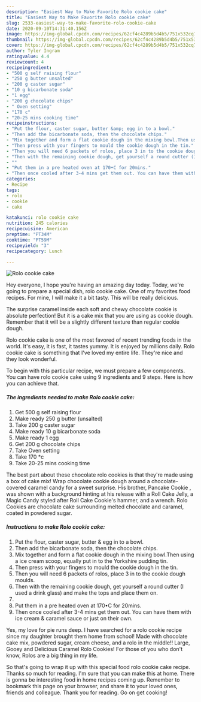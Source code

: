 ```yaml
---
description: "Easiest Way to Make Favorite Rolo cookie cake"
title: "Easiest Way to Make Favorite Rolo cookie cake"
slug: 2533-easiest-way-to-make-favorite-rolo-cookie-cake
date: 2020-09-10T14:31:40.156Z
image: https://img-global.cpcdn.com/recipes/62cf4c4289b5d4b5/751x532cq70/rolo-cookie-cake-recipe-main-photo.jpg
thumbnail: https://img-global.cpcdn.com/recipes/62cf4c4289b5d4b5/751x532cq70/rolo-cookie-cake-recipe-main-photo.jpg
cover: https://img-global.cpcdn.com/recipes/62cf4c4289b5d4b5/751x532cq70/rolo-cookie-cake-recipe-main-photo.jpg
author: Tyler Ingram
ratingvalue: 4.4
reviewcount: 4
recipeingredient:
- "500 g self raising flour"
- "250 g butter unsalted"
- "200 g caster sugar"
- "10 g bicarbonate soda"
- "1 egg"
- "200 g chocolate chips"
- " Oven setting"
- "170 c"
- "20-25 mins cooking time"
recipeinstructions:
- "Put the flour, caster sugar, butter &amp; egg in to a bowl."
- "Then add the bicarbonate soda, then the chocolate chips."
- "Mix together and form a flat cookie dough in the mixing bowl.Then using a ice cream scoop, equally put in to the Yorkshire pudding tin."
- "Then press with your fingers to mould the cookie dough in the tin."
- "Then you will need 6 packets of rolos, place 3 in to the cookie dough moulds."
- "Then with the remaining cookie dough, get yourself a round cutter (I used a drink glass) and make the tops and place them on."
- ""
- "Put them in a pre heated oven at 170•C for 20mins."
- "Then once cooled after 3-4 mins get them out. You can have them with ice cream &amp; caramel sauce or just on their own."
categories:
- Recipe
tags:
- rolo
- cookie
- cake

katakunci: rolo cookie cake 
nutrition: 245 calories
recipecuisine: American
preptime: "PT34M"
cooktime: "PT59M"
recipeyield: "3"
recipecategory: Lunch

---
```



![Rolo cookie cake](https://img-global.cpcdn.com/recipes/62cf4c4289b5d4b5/751x532cq70/rolo-cookie-cake-recipe-main-photo.jpg)

Hey everyone, I hope you're having an amazing day today. Today, we're going to prepare a special dish, rolo cookie cake. One of my favorites food recipes. For mine, I will make it a bit tasty. This will be really delicious.

The surprise caramel inside each soft and chewy chocolate cookie is absolute perfection! But it is a cake mix that you are using as cookie dough. Remember that it will be a slightly different texture than regular cookie dough.

Rolo cookie cake is one of the most favored of recent trending foods in the world. It's easy, it is fast, it tastes yummy. It is enjoyed by millions daily. Rolo cookie cake is something that I've loved my entire life. They're nice and they look wonderful.


To begin with this particular recipe, we must prepare a few components. You can have rolo cookie cake using 9 ingredients and 9 steps. Here is how you can achieve that.

<!--inarticleads1-->

##### The ingredients needed to make Rolo cookie cake:

1. Get 500 g self raising flour
1. Make ready 250 g butter (unsalted)
1. Take 200 g caster sugar
1. Make ready 10 g bicarbonate soda
1. Make ready 1 egg
1. Get 200 g chocolate chips
1. Take  Oven setting
1. Take 170 *c
1. Take 20-25 mins cooking time


The best part about these chocolate rolo cookies is that they&#39;re made using a box of cake mix! Wrap chocolate cookie dough around a chocolate-covered caramel candy for a sweet surprise. His brother, Pancake Cookie , was shown with a background hinting at his release with a Roll Cake Jelly, a Magic Candy styled after Roll Cake Cookie&#39;s hammer, and a wrench. Rolo Cookies are chocolate cake surrounding melted chocolate and caramel, coated in powdered sugar. 

<!--inarticleads2-->

##### Instructions to make Rolo cookie cake:

1. Put the flour, caster sugar, butter &amp; egg in to a bowl.
1. Then add the bicarbonate soda, then the chocolate chips.
1. Mix together and form a flat cookie dough in the mixing bowl.Then using a ice cream scoop, equally put in to the Yorkshire pudding tin.
1. Then press with your fingers to mould the cookie dough in the tin.
1. Then you will need 6 packets of rolos, place 3 in to the cookie dough moulds.
1. Then with the remaining cookie dough, get yourself a round cutter (I used a drink glass) and make the tops and place them on.
1. 
1. Put them in a pre heated oven at 170•C for 20mins.
1. Then once cooled after 3-4 mins get them out. You can have them with ice cream &amp; caramel sauce or just on their own.


Yes, my love for pie runs deep. I have searched for a rolo cookie recipe since my daughter brought them home from school! Made with chocolate cake mix, powdered sugar, cream cheese, and a rolo in the middle!! Large, Gooey and Delicious Caramel Rolo Cookies! For those of you who don&#39;t know, Rolos are a big thing in my life. 

So that's going to wrap it up with this special food rolo cookie cake recipe. Thanks so much for reading. I'm sure that you can make this at home. There is gonna be interesting food in home recipes coming up. Remember to bookmark this page on your browser, and share it to your loved ones, friends and colleague. Thank you for reading. Go on get cooking!
